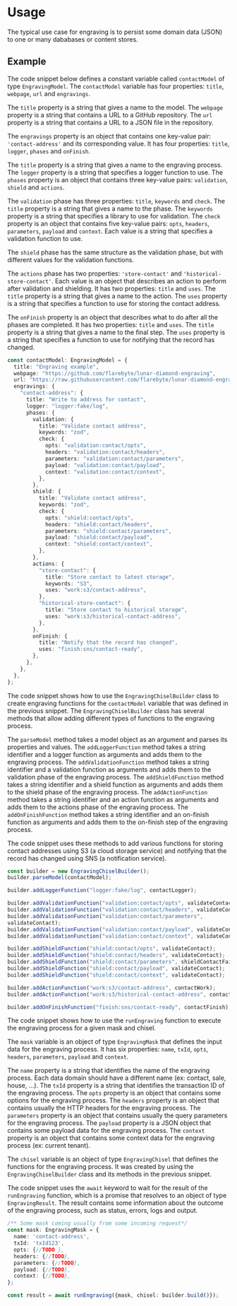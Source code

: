 # Usage

The typical use case for engraving is to persist some domain data (JSON) to
one or many dababases or content stores.

## Example

The code snippet below defines a constant variable called `contactModel` of
type `EngravingModel`. The `contactModel` variable has four properties:
`title`, `webpage`, `url` and `engravings`.

The `title` property is a string that gives a name to the model. The
`webpage` property is a string that contains a URL to a GitHub repository.
The `url` property is a string that contains a URL to a JSON file in the
repository.

The `engravings` property is an object that contains one key-value pair:
`'contact-address'` and its corresponding value. It has four properties:
`title`, `logger`, `phases` and `onFinish`.

The `title` property is a string that gives a name to the engraving process.
The `logger` property is a string that specifies a logger function to use.
The `phases` property is an object that contains three key-value pairs:
`validation`, `shield` and `actions`.

The `validation` phase has three properties: `title`, `keywords` and `check`.
The `title` property is a string that gives a name to the phase. The
`keywords` property is a string that specifies a library to use for
validation. The `check` property is an object that contains five key-value
pairs: `opts`, `headers`, `parameters`, `payload` and `context`. Each value
is a string that specifies a validation function to use.

The `shield` phase has the same structure as the validation phase, but with
different values for the validation functions.

The `actions` phase has two properties: `'store-contact'` and
`'historical-store-contact'`. Each value is an object that describes an
action to perform after validation and shielding. It has two properties:
`title` and `uses`. The `title` property is a string that gives a name to the
action. The `uses` property is a string that specifies a function to use for
storing the contact address.

The `onFinish` property is an object that describes what to do after all the
phases are completed. It has two properties: `title` and `uses`. The `title`
property is a string that gives a name to the final step. The `uses` property
is a string that specifies a function to use for notifying that the record
has changed.

```typescript
const contactModel: EngravingModel = {
  title: "Engraving example",
  webpage: "https://github.com/flarebyte/lunar-diamond-engraving",
  url: "https://raw.githubusercontent.com/flarebyte/lunar-diamond-engraving/main/package.json",
  engravings: {
    "contact-address": {
      title: "Write to address for contact",
      logger: "logger:fake/log",
      phases: {
        validation: {
          title: "Validate contact address",
          keywords: "zod",
          check: {
            opts: "validation:contact/opts",
            headers: "validation:contact/headers",
            parameters: "validation:contact/parameters",
            payload: "validation:contact/payload",
            context: "validation:contact/context",
          },
        },
        shield: {
          title: "Validate contact address",
          keywords: "zod",
          check: {
            opts: "shield:contact/opts",
            headers: "shield:contact/headers",
            parameters: "shield:contact/parameters",
            payload: "shield:contact/payload",
            context: "shield:contact/context",
          },
        },
        actions: {
          "store-contact": {
            title: "Store contact to latest storage",
            keywords: "S3",
            uses: "work:s3/contact-address",
          },
          "historical-store-contact": {
            title: "Store contact to historical storage",
            uses: "work:s3/historical-contact-address",
          },
        },
        onFinish: {
          title: "Notify that the record has changed",
          uses: "finish:sns/contact-ready",
        },
      },
    },
  },
};
```

The code snippet shows how to use the `EngravingChiselBuilder` class to
create engraving functions for the `contactModel` variable that was defined
in the previous snippet. The `EngravingChiselBuilder` class has several
methods that allow adding different types of functions to the engraving
process.

The `parseModel` method takes a model object as an argument and parses its
properties and values. The `addLoggerFunction` method takes a string
identifier and a logger function as arguments and adds them to the engraving
process. The `addValidationFunction` method takes a string identifier and a
validation function as arguments and adds them to the validation phase of the
engraving process. The `addShieldFunction` method takes a string identifier
and a shield function as arguments and adds them to the shield phase of the
engraving process. The `addActionFunction` method takes a string identifier
and an action function as arguments and adds them to the actions phase of the
engraving process. The `addOnFinishFunction` method takes a string identifier
and an on-finish function as arguments and adds them to the on-finish step of
the engraving process.

The code snippet uses these methods to add various functions for storing
contact addresses using S3 (a cloud storage service) and notifying that the
record has changed using SNS (a notification service).

```typescript
const builder = new EngravingChiselBuilder();
builder.parseModel(contactModel);

builder.addLoggerFunction("logger:fake/log", contactLogger);

builder.addValidationFunction("validation:contact/opts", validateContact);
builder.addValidationFunction("validation:contact/headers", validateContact);
builder.addValidationFunction("validation:contact/parameters",
validateContact);
builder.addValidationFunction("validation:contact/payload", validateContact);
builder.addValidationFunction("validation:contact/context", validateContact);

builder.addShieldFunction("shield:contact/opts", validateContact);
builder.addShieldFunction("shield:contact/headers", validateContact);
builder.addShieldFunction("shield:contact/parameters", shieldContactFail);
builder.addShieldFunction("shield:contact/payload", validateContact);
builder.addShieldFunction("shield:contact/context", validateContact);

builder.addActionFunction("work:s3/contact-address", contactWork);
builder.addActionFunction("work:s3/historical-contact-address", contactWork);

builder.addOnFinishFunction("finish:sns/contact-ready", contactFinish);
```

The code snippet shows how to use the `runEngraving` function to execute the
engraving process for a given mask and chisel.

The `mask` variable is an object of type `EngravingMask` that defines the
input data for the engraving process. It has six properties: `name`, `txId`,
`opts`, `headers`, `parameters`, `payload` and `context`.

The `name` property is a string that identifies the name of the engraving
process. Each data domain should have a different name (ex: contact, sale,
house, ...). The `txId` property is a string that identifies the transaction
ID of the engraving process. The `opts` property is an object that contains
some options for the engraving process. The `headers` property is an object
that contains usually the HTTP headers for the engraving process. The
`parameters` property is an object that contains usually the query parameters
for the engraving process. The `payload` property is a JSON object that
contains some payload data for the engraving process. The `context` property
is an object that contains some context data for the engraving process (ex:
current tenant).

The `chisel` variable is an object of type `EngravingChisel` that defines the
functions for the engraving process. It was created by using the
`EngravingChiselBuilder` class and its methods in the previous snippet.

The code snippet uses the `await` keyword to wait for the result of the
`runEngraving` function, which is a promise that resolves to an object of
type `EngravingResult`. The result contains some information about the
outcome of the engraving process, such as status, errors, logs and output.

```typescript
/** Some mask coming usually from some incoming request*/
const mask: EngravingMask = {
  name: 'contact-address',
  txId: 'txId123',
  opts: {//TODO },
  headers: {//TODO},
  parameters: {//TODO},
  payload: {//TODO},
  context: {//TODO},
};

const result = await runEngraving({mask, chisel: builder.build()});
```

